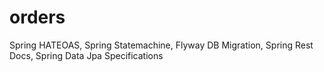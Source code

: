 # orders
Spring HATEOAS, Spring Statemachine, Flyway DB Migration, Spring Rest Docs, Spring Data Jpa Specifications
